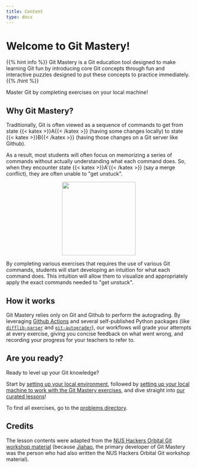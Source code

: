 ```yaml
---
title: Content
type: docs
---
```


# Welcome to Git Mastery!

{{% hint info %}}
Git Mastery is a Git education tool designed to make learning Git fun by introducing core Git
concepts through fun and interactive puzzles designed to put these concepts to practice immediately.
{{% /hint %}}

Master Git by completing exercises on your local machine!

## Why Git Mastery?

Traditionally, Git is often viewed as a sequence of commands to get from state {{< katex >}}A{{< /katex >}} (having some changes locally) to state {{< katex >}}B{{< /katex >}} (having those changes on a Git server like Github).

As a result, most students will often focus on memorizing a series of commands without actually understanding what each command does. So, when they encounter state {{< katex >}}A'{{< /katex >}} (say a merge conflict), they are often unable to "get unstuck".

<div style="text-align: center;">
  <img src="docs/git-education.png" width="200px" />
</div>

By completing various exercises that requires the use of various Git commands, students will start developing an intuition for what each command does. This intuition will allow them to visualize and appropriately apply the exact commands needed to "get unstuck".

## How it works

Git Mastery relies only on Git and Github to perform the autograding. By leveraging [Github Actions](https://github.com/features/actions) and several self-published Python packages (like [`difflib-parser`](https://pypi.org/project/difflib-parser/) and [`git-autograder`](https://pypi.org/project/git-autograder/)), our workflows will grade your attempts at every exercise, giving you concise feedback on what went wrong, and recording your progress for your teachers to refer to.

## Are you ready?

Ready to level up your Git knowledge?

Start by [setting up your local environment](/docs/setup/prerequisite-setup), followed by [setting up your local machine to work with the Git Mastery exercises](/docs/setup/git-mastery-setup), and dive straight into [our curated lessons](/docs/lessons)!

To find all exercises, go to the [problems directory](https://github.com/git-mastery/problems-directory).

## Credits

The lesson contents were adapted from the [NUS Hackers Orbital Git workshop material](https://wiki.nushackers.org/orbital/git) (because [Jiahao](https://woojiahao.com), the primary developer of Git Mastery was the person who had also written the NUS Hackers Orbital Git workshop material).
